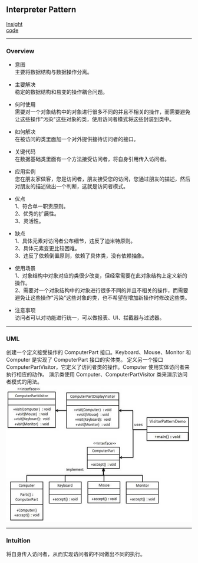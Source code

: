 ## Interpreter Pattern
[Insight](https://www.runoob.com/design-pattern/visitor-pattern.html)  
[code](https://github.com/wan-h/BrainpowerCode/blob/master/DesignPatterns/VisitorPattern.py)

---
### Overview  
* 意图  
主要将数据结构与数据操作分离。

* 主要解决  
稳定的数据结构和易变的操作耦合问题。

* 何时使用  
需要对一个对象结构中的对象进行很多不同的并且不相关的操作，而需要避免让这些操作"污染"这些对象的类，使用访问者模式将这些封装到类中。

* 如何解决  
在被访问的类里面加一个对外提供接待访问者的接口。

* 关键代码  
在数据基础类里面有一个方法接受访问者，将自身引用传入访问者。

* 应用实例  
您在朋友家做客，您是访问者，朋友接受您的访问，您通过朋友的描述，然后对朋友的描述做出一个判断，这就是访问者模式。

* 优点  
1、符合单一职责原则。   
2、优秀的扩展性。   
3、灵活性。

* 缺点  
1、具体元素对访问者公布细节，违反了迪米特原则。   
2、具体元素变更比较困难。   
3、违反了依赖倒置原则，依赖了具体类，没有依赖抽象。

* 使用场景  
1、对象结构中对象对应的类很少改变，但经常需要在此对象结构上定义新的操作。   
2、需要对一个对象结构中的对象进行很多不同的并且不相关的操作，而需要避免让这些操作"污染"这些对象的类，也不希望在增加新操作时修改这些类。

* 注意事项  
访问者可以对功能进行统一，可以做报表、UI、拦截器与过滤器。

---
### UML  
创建一个定义接受操作的 ComputerPart 接口。Keyboard、Mouse、Monitor 和 Computer 是实现了 ComputerPart 接口的实体类。
定义另一个接口 ComputerPartVisitor，它定义了访问者类的操作。Computer 使用实体访问者来执行相应的动作。
演示类使用 Computer、ComputerPartVisitor 类来演示访问者模式的用法。  
![](src/uml_0.png)  

---
### Intuition  
将自身传入访问者，从而实现访问者的不同做出不同的执行。